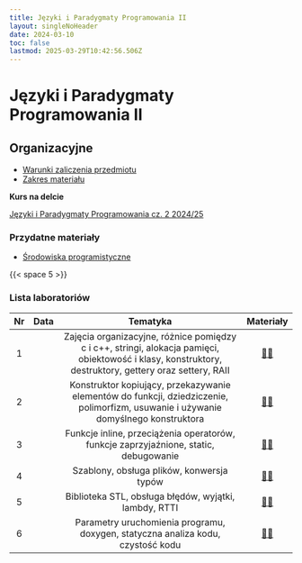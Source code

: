 ```yaml
---
title: Języki i Paradygmaty Programowania II
layout: singleNoHeader
date: 2024-03-10
toc: false
lastmod: 2025-03-29T10:42:56.506Z
---
```


# Języki i Paradygmaty Programowania II

## Organizacyjne

* [Warunki zaliczenia przedmiotu](/2025/JiPP2_2025_WarunkiZaliczeniaPrzedmiotu-lab.pdf)
* [Zakres materiału](/page/materials/jipp-ii-2025-n/zakres/)

**Kurs na delcie**

[Języki i Paradygmaty Programowania cz. 2 2024/25](https://delta.pk.edu.pl/course/view.php?id=5979)


### Przydatne materiały

* [Środowiska programistyczne](/page/materials/ide)


{{< space 5 >}}

### Lista laboratoriów

| Nr  | Data |                                                                           Tematyka                                                                            |  Materiały  |
| :-: | :--: | :-----------------------------------------------------------------------------------------------------------------------------------------------------------: | :---------: |
|  1  |      | Zajęcia organizacyjne, różnice pomiędzy c i c++, stringi, alokacja pamięci, obiektowość i klasy, konstruktory, destruktory, gettery oraz settery, RAII | [📄🔗](/page/materials/jipp-ii-2025-n/z1) |
|  2  |      |              Konstruktor kopiujący, przekazywanie elementów do funkcji, dziedziczenie, polimorfizm, usuwanie i używanie domyślnego konstruktora               | [📄🔗](/page/materials/jipp-ii-2025-n/z2) |
|  3  |      |                                     Funkcje inline, przeciążenia operatorów, funkcje zaprzyjaźnione, static, debugowanie                                      | [📄🔗](#) |
|  4  |      |                                                           Szablony, obsługa plików, konwersja typów                                                           | [📄🔗](#) |
|  5  |      |                                                     Biblioteka STL, obsługa błędów, wyjątki, lambdy, RTTI                                                     | [📄🔗](#) |
|  6  |      |                                        Parametry uruchomienia programu, doxygen, statyczna analiza kodu, czystość kodu                                        | [📄🔗](#) |



